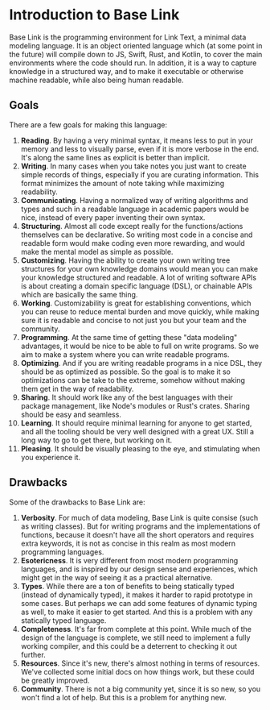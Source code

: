 # Introduction to Base Link

Base Link is the programming environment for Link Text, a minimal data
modeling language. It is an object oriented language which (at some
point in the future) will compile down to JS, Swift, Rust, and Kotlin,
to cover the main environments where the code should run. In addition,
it is a way to capture knowledge in a structured way, and to make it
executable or otherwise machine readable, while also being human
readable.

## Goals

There are a few goals for making this language:

1. **Reading**. By having a very minimal syntax, it means less to put in
   your memory and less to visually parse, even if it is more verbose in
   the end. It's along the same lines as explicit is better than
   implicit.
2. **Writing**. In many cases when you take notes you just want to
   create simple records of things, especially if you are curating
   information. This format minimizes the amount of note taking while
   maximizing readability.
3. **Communicating**. Having a normalized way of writing algorithms and
   types and such in a readable language in academic papers would be
   nice, instead of every paper inventing their own syntax.
4. **Structuring**. Almost all code except really for the
   functions/actions themselves can be declarative. So writing most code
   in a concise and readable form would make coding even more rewarding,
   and would make the mental model as simple as possible.
5. **Customizing**. Having the ability to create your own writing tree
   structures for your own knowledge domains would mean you can make
   your knowledge structured and readable. A lot of writing software
   APIs is about creating a domain specific language (DSL), or chainable
   APIs which are basically the same thing.
6. **Working**. Customizability is great for establishing conventions,
   which you can reuse to reduce mental burden and move quickly, while
   making sure it is readable and concise to not just you but your team
   and the community.
7. **Programming**. At the same time of getting these "data modeling"
   advantages, it would be nice to be able to full on write programs. So
   we aim to make a system where you can write readable programs.
8. **Optimizing**. And if you are writing readable programs in a nice
   DSL, they should be as optimized as possible. So the goal is to make
   it so optimizations can be take to the extreme, somehow without
   making them get in the way of readability.
9. **Sharing**. It should work like any of the best languages with their
   package management, like Node's modules or Rust's crates. Sharing
   should be easy and seamless.
10. **Learning**. It should require minimal learning for anyone to get
    started, and all the tooling should be very well designed with a
    great UX. Still a long way to go to get there, but working on it.
11. **Pleasing**. It should be visually pleasing to the eye, and
    stimulating when you experience it.

## Drawbacks

Some of the drawbacks to Base Link are:

1. **Verbosity**. For much of data modeling, Base Link is quite consise
   (such as writing classes). But for writing programs and the
   implementations of functions, because it doesn't have all the short
   operators and requires extra keywords, it is not as concise in this
   realm as most modern programming languages.
2. **Esotericness**. It is very different from most modern programming
   languages, and is inspired by our design sense and experiences, which
   might get in the way of seeing it as a practical alternative.
3. **Types**. While there are a ton of benefits to being statically
   typed (instead of dynamically typed), it makes it harder to rapid
   prototype in some cases. But perhaps we can add some features of
   dynamic typing as well, to make it easier to get started. And this is
   a problem with any statically typed language.
4. **Completeness**. It's far from complete at this point. While much of
   the design of the language is complete, we still need to implement a
   fully working compiler, and this could be a deterrent to checking it
   out further.
5. **Resources**. Since it's new, there's almost nothing in terms of
   resources. We've collected some initial docs on how things work, but
   these could be greatly improved.
6. **Community**. There is not a big community yet, since it is so new,
   so you won't find a lot of help. But this is a problem for anything
   new.
